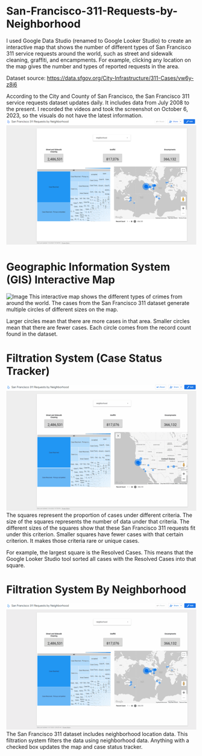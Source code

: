 # San-Francisco-311-Requests-by-Neighborhood
I used Google Data Studio (renamed to Google Looker Studio) to create an interactive map that shows the number of different types of San Francisco 311 service requests around the world, such as street and sidewalk cleaning, graffiti, and encampments. For example, clicking any location on the map gives the number and types of reported requests in the area.

Dataset source: https://data.sfgov.org/City-Infrastructure/311-Cases/vw6y-z8j6

According to the City and County of San Francisco, the San Francisco 311 service requests dataset updates daily. It includes data from July 2008 to the present. I recorded the videos and took the screenshot on October 6, 2023, so the visuals do not have the latest information.
![Image](https://github.com/SMarbella/San-Francisco-311-Requests-by-Neighborhood/blob/main/Images/GIS%20Mapping.png)

# Geographic Information System (GIS) Interactive Map
![Image](https://raw.githubusercontent.com/SMarbella/San-Francisco-311-Requests-by-Neighborhood/main/Gifs/GIS%20Interactive%20Map.gif)
This interactive map shows the different types of crimes from around the world. The cases from the San Francisco 311 dataset generate multiple circles of different sizes on the map.

Larger circles mean that there are more cases in that area. Smaller circles mean that there are fewer cases. Each circle comes from the record count found in the dataset.

# Filtration System (Case Status Tracker)
![Image](https://raw.githubusercontent.com/SMarbella/San-Francisco-311-Requests-by-Neighborhood/main/Gifs/Case%20Filtration%20System.gif)
The squares represent the proportion of cases under different criteria. The size of the squares represents the number of data under that criteria. The different sizes of the squares show that these San Francisco 311 requests fit under this criterion. Smaller squares have fewer cases with that certain criterion. It makes those criteria rare or unique cases.

For example, the largest square is the Resolved Cases. This means that the Google Looker Studio tool sorted all cases with the Resolved Cases into that square.

# Filtration System By Neighborhood
![Image](https://raw.githubusercontent.com/SMarbella/San-Francisco-311-Requests-by-Neighborhood/main/Gifs/Case%20Filtration%20System%202.gif)
The San Francisco 311 dataset includes neighborhood location data. This filtration system filters the data using neighborhood data. Anything with a checked box updates the map and case status tracker.
